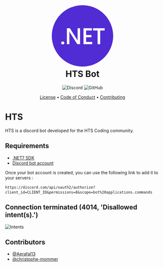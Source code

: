 <h1 align="center" style="position: relative;">
    <img style="border-radius: 50%;" src="HTS.png" width=200/><br>
    HTS Bot
</h1>

<p align="center">
    <img alt="Discord" src="https://img.shields.io/discord/798540792854478869?color=%237289DA&label=discord">
    <img alt="GitHub" src="https://img.shields.io/github/license/Aerafal13/HTS">
</p>

<p align="center">
    <a href="https://github.com/Aerafal13/HTS/blob/main/LICENSE">License</a> •
    <a href="https://github.com/Aerafal13/HTS/blob/main/.github/CODE_OF_CONDUCT.md">Code of Conduct</a> •
    <a href="https://github.com/Aerafal13/HTS/blob/main/.github/CONTRIBUTING.md">Contributing</a>
</p>

# HTS
HTS is a discord bot developed for the HTS Coding community.

## Requirements
- [.NET7 SDK](https://dotnet.microsoft.com/en-us/download/dotnet/7.0)
- [Discord bot account](https://discord.com/developers/applications)

Once your bot account is created, you can use the following link to add it to your servers :
```
https://discord.com/api/oauth2/authorize?client_id=CLIENT_ID&permissions=8&scope=bot%20applications.commands
```

## Connection terminated (4014, 'Disallowed intent(s).')
![Intents](https://user-images.githubusercontent.com/87580016/174278833-b345132b-d13c-4de5-b78f-e5f586f73606.png)

## Contributors
- [@Aerafal13](https://github.com/Aerafal13)
- [@christophe-mommer](https://github.com/christophe-mommer)
